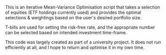 This is an iterative Mean-Variance Optimisation script that takes a selection of equities (ETF holdings currently used) and provides the optimal selections & weightings based on the user's desired portfolio size.

T-bills are used for setting the risk-free rate, and the appropriate number can be selected based on intended investment time-frame.

This code was largely created as part of a university project. It does not run efficiently at all, and I hope to return and optimise it in my own time.